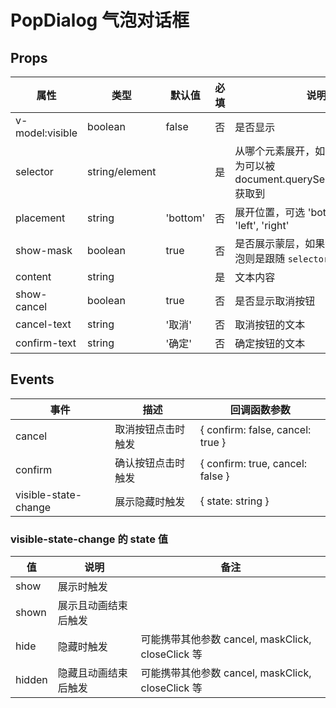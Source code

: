 # PopDialog 气泡对话框

## Props

| 属性            | 类型           | 默认值   | 必填 | 说明                                                                              |
| --------------- | -------------- | -------- | ---- | --------------------------------------------------------------------------------- |
| v-model:visible | boolean        | false    | 否   | 是否显示                                                                          |
| selector        | string/element |          | 是   | 从哪个元素展开，如果是 string，则为可以被 document.querySelector(selector) 获取到 |
| placement       | string         | 'bottom' | 否   | 展开位置，可选 'bottom', 'top', 'left', 'right'                                   |
| show-mask       | boolean        | true     | 否   | 是否展示蒙层，如果设置不展示，气泡则是跟随 `selector` 对应的元素                  |
| content         | string         |          | 是   | 文本内容                                                                          |
| show-cancel     | boolean        | true     | 否   | 是否显示取消按钮                                                                  |
| cancel-text     | string         | '取消'   | 否   | 取消按钮的文本                                                                    |
| confirm-text    | string         | '确定'   | 否   | 确定按钮的文本                                                                    |

## Events

| 事件                 | 描述               | 回调函数参数                     |
| -------------------- | ------------------ | -------------------------------- |
| cancel               | 取消按钮点击时触发 | { confirm: false, cancel: true } |
| confirm              | 确认按钮点击时触发 | { confirm: true, cancel: false } |
| visible-state-change | 展示隐藏时触发     | { state: string }                |

### visible-state-change 的 state 值

| 值     | 说明                 | 备注                                              |
| ------ | -------------------- | ------------------------------------------------- |
| show   | 展示时触发           |                                                   |
| shown  | 展示且动画结束后触发 |                                                   |
| hide   | 隐藏时触发           | 可能携带其他参数 cancel, maskClick, closeClick 等 |
| hidden | 隐藏且动画结束后触发 | 可能携带其他参数 cancel, maskClick, closeClick 等 |
